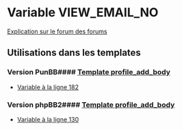 # Variable VIEW_EMAIL_NO
[Explication sur le forum des forums](http://forum.forumactif.com/t294113-listing-des-variables#VIEW_EMAIL_NO)
## Utilisations dans les templates
### Version PunBB#### [Template profile_add_body](punbb/profile_add_body.md)
* [Variable à la ligne 182](../punbb/profile_add_body.tpl#L182)
### Version phpBB2#### [Template profile_add_body](subsilver/profile_add_body.md)
* [Variable à la ligne 130](../subsilver/profile_add_body.tpl#L130)